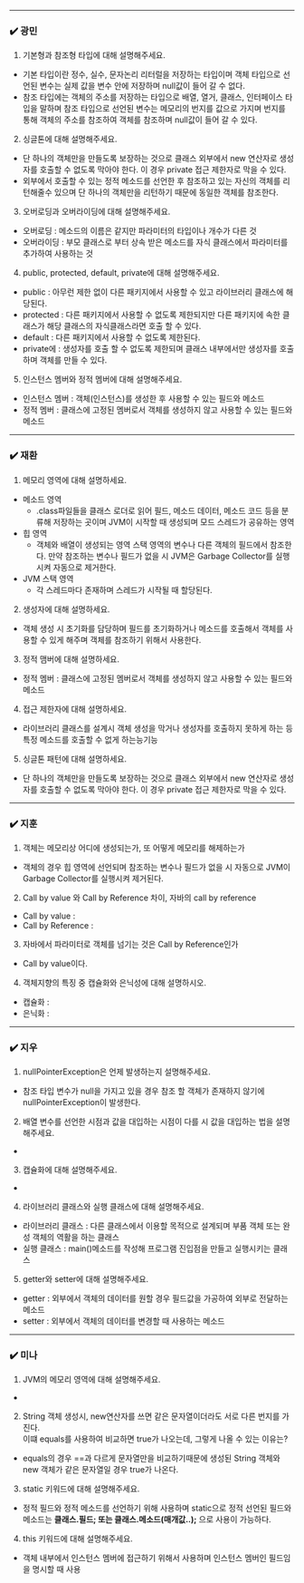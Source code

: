 
***
### ✔️ 광민
1. 기본형과 참조형 타입에 대해 설명해주세요.
- 기본 타입이란 정수, 실수, 문자논리 리터럴을 저장하는 타입이며 객체 타입으로 선언된 변수는 실제 값을 변수 안에 저장하며 null값이 들어 갈 수 없다. 
- 참조 타입에는 객체의 주소를 저장하는 타입으로 배열, 열거, 클래스, 인터페이스 타입을 말하며 참조 타입으로 선언된 변수는 메모리의 번지를 값으로 가지며 번지를 통해 객체의 주소를 참조하여 객체를 참조하며 null값이 들어 갈 수 있다.
2. 싱글톤에 대해 설명해주세요.
- 단 하나의 객체만을 만들도록 보장하는 것으로 클래스 외부에서 new 연산자로 생성자를 호출할 수 없도록 막아야 한다. 이 경우 private 접근 제한자로 막을 수 있다.
- 외부에서 호출할 수 있는 정적 메소드를 선언한 후 참조하고 있는 자신의 객체를 리턴해줄수 있으며 단 하나의 객체만을 리턴하기 때문에 동일한 객체를 참조한다.
3. 오버로딩과 오버라이딩에 대해 설명해주세요.
- 오버로딩 : 메소드의 이름은 같지만 파라미터의 타입이나 개수가 다른 것
- 오버라이딩 : 부모 클래스로 부터 상속 받은 메소드를 자식 클래스에서 파라미터를 추가하여 사용하는 것
4. public, protected, default, private에 대해 설명해주세요.
- public : 아무런 제한 없이 다른 패키지에서 사용할 수 있고 라이브러리 클래스에 해당된다. 
- protected : 다른 패키지에서 사용할 수 없도록 제한되지만 다른 패키지에 속한 클래스가 해당 클래스의 자식클래스라면 호출 할 수 있다.
- default : 다른 패키지에서 사용할 수 없도록 제한된다.
- private에 : 생성자를 호출 할 수 없도록 제한되며 클래스 내부에서만 생성자를 호출하며 객체를 만들 수 있다.
5. 인스턴스 멤버와 정적 멤버에 대해 설명해주세요.
- 인스턴스 멤버 : 객체(인스턴스)를 생성한 후 사용할 수 있는 필드와 메소드
- 정적 멤버 : 클래스에 고정된 멤버로서 객체를 생성하지 않고 사용할 수 있는 필드와 메소드

***
### ✔️ 재환
1. 메모리 영역에 대해 설명하세요. 
- 메소드 영역
    - .class파일들을 클래스 로더로 읽어 필드, 메소드 데이터, 메소드 코드 등을 분류해 저장하는 곳이며 JVM이 시작할 때 생성되며 모드 스레드가 공유하는 영역
- 힙 영역
    - 객체와 배열이 생성되는 영역 스택 영역의 변수나 다른 객체의 필드에서 참조한다. 만약 참조하는 변수나 필드가 없을 시 JVM은 Garbage Collector를 실행시켜 자동으로 제거한다.
- JVM 스택 영역
    - 각 스레드마다 존재하며 스레드가 시작될 때 할당된다. 
2. 생성자에 대해 설명하세요. 
- 객체 생성 시 초기화를 담당하며 필드를 초기화하거나 메소드를 호출해서 객체를 사용할 수 있게 해주며 객체를 참조하기 위해서 사용한다.
3. 정적 맴버에 대해 설명하세요. 
- 정적 멤버 : 클래스에 고정된 멤버로서 객체를 생성하지 않고 사용할 수 있는 필드와 메소드
4. 접근 제한자에 대해 설명하세요. 
- 라이브러리 클래스를 설계시 객체 생성을 막거나 생성자를 호출하지 못하게 하는 등 특정 메소드를 호출할 수 없게 하는능기능
5. 싱글톤 패턴에 대해 설명하세요. 
- 단 하나의 객체만을 만들도록 보장하는 것으로 클래스 외부에서 new 연산자로 생성자를 호출할 수 없도록 막아야 한다. 이 경우 private 접근 제한자로 막을 수 있다.

***
### ✔️ 지훈
1. 객체는 메모리상 어디에 생성되는가, 또 어떻게 메모리를 해제하는가 
- 객체의 경우 힙 영역에 선언되며 참조하는 변수나 필드가 없을 시 자동으로 JVM이 Garbage Collector를 실행시켜 제거된다.
2. Call by value 와 Call by Reference 차이, 자바의 call by reference
- Call by value : 
- Call by Reference : 
3. 자바에서 파라미터로 객체를 넘기는 것은 Call by Reference인가
- Call by value이다.
4. 객체지향의 특징 중 캡슐화와 은닉성에 대해 설명하시오.
- 캡슐화 : 
- 은닉화 : 

***
### ✔️ 지우
1. nullPointerException은 언제 발생하는지 설명해주세요.
- 참조 타입 변수가 null을 가지고 있을 경우 참조 할 객체가 존재하지 않기에 nullPointerException이 발생한다.
2. 배열 변수를 선언한 시점과 값을 대입하는 시점이 다를 시 
값을 대입하는 법을 설명해주세요.
- 
3. 캡슐화에 대해 설명해주세요.
- 
4. 라이브러리 클래스와 실행 클래스에 대해 설명해주세요.
- 라이브러리 클래스 : 다른 클래스에서 이용할 목적으로 설계되며 부품 객체 또는 완성 객체의 역활을 하는 클래스
- 실행 클래스 : main()메소드를 작성해 프로그램 진입점을 만들고 실행시키는 클래스
5. getter와 setter에 대해 설명해주세요.
- getter : 외부에서 객체의 데이터를 원할 경우 필드값을 가공하여 외부로 전달하는 메소드
- setter : 외부에서 객체의 데이터를 변경할 때 사용하는 메소드

***
### ✔️ 미나
1. JVM의 메모리 영역에 대해 설명해주세요.
- 
2. String 객체 생성시, new연산자를 쓰면 같은 문자열이더라도 서로 다른 번지를 가진다.
    <br> 이떄 equals를 사용하여 비교하면 true가 나오는데, 그렇게 나올 수 있는 이유는?
- equals의 경우 ==과 다르게 문자열만을 비교하기때문에 생성된 String 객체와 new 객체가 같은 문자열일 경우 true가 나온다.
3. static 키워드에 대해 설명해주세요.
- 정적 필드와 정적 메소드를 선언하기 위해 사용하며 static으로 정적 선언된 필드와 메소드는 **클래스.필드; 또는 클래스.메소드(매개값..);** 으로 사용이 가능하다.
4. this 키워드에 대해 설명해주세요.
- 객체 내부에서 인스턴스 멤버에 접근하기 위해서 사용하며 인스턴스 멤버인 필드임을 명시할 때 사용
